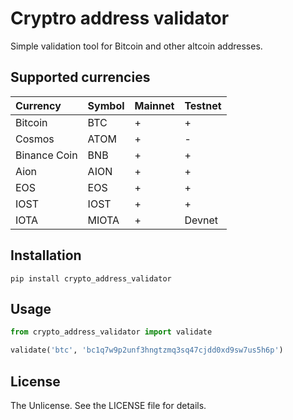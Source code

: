 # Cryptro address validator
Simple validation tool for Bitcoin and other altcoin addresses.

## Supported currencies
| Currency      | Symbol | Mainnet | Testnet    |
|:------------- | ------ | ------- | ---------- |
| Bitcoin       | BTC    | +       | +          |
| Cosmos        | ATOM   | +       | -          |
| Binance Coin  | BNB    | +       | +          |
| Aion          | AION   | +       | +          |
| EOS           | EOS    | +       | +          |
| IOST          | IOST   | +       | +          |
| IOTA          | MIOTA  | +       | Devnet     |

## Installation
```
pip install crypto_address_validator
```

## Usage
```python
from crypto_address_validator import validate

validate('btc', 'bc1q7w9p2unf3hngtzmq3sq47cjdd0xd9sw7us5h6p')
```

## License
The Unlicense. See the LICENSE file for details.
